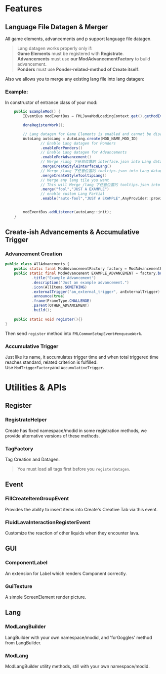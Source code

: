 # Features
## Language File Datagen & Merger
All game elements, advancements and p support language file datagen.
> Lang datagen works properly only if:   
> **Game Elements** must be registered with **Registrate**.  
> **Advancements** must use **our ModAdvancementFactory** to build advancement.  
> **Ponders** must use **Ponder-related-method of Create itself**.

Also we allows you to merge any existing lang file into lang datagen:

### Example:
In constructor of entrance class of your mod:
```java
    public ExampleMod() {
        IEventBus modEventBus = FMLJavaModLoadingContext.get().getModEventBus();

        doneRegisterWork();

        // Lang datagen for Game Elements is enabled and cannot be disabled.
        AutoLang autoLang = AutoLang.create(MOD_NAME,MOD_ID)
                // Enable Lang datagen for Ponders
                .enableForPonders()
                // Enable Lang datagen for Advancements
                .enableForAdvancement()
                // Merge /lang 下任意位置的 interface.json into Lang datagen. Create uses this path for gui text.
                .mergeCreateStyleInterfaceLang()
                // Merge /lang 下任意位置的 tooltips.json into Lang datagen. Create uses this path for tooltips text.
                .mergeCreateStyleTooltipLang()
                // Merge any lang tile you want
                // This will Merge /lang 下任意位置的 tooltips.json into Lang datagen.
                .merge("fool","JUST A EXAMPLE")
                // enable custom Lang Partial
                .enable("auto-fool","JUST A EXAMPLE",AnyProvider::provideJsonObject);
                

        modEventBus.addListener(autoLang::init);
    }
```



## Create-ish Advancements & Accumulative Trigger
### Advancement Creation
```java
public class AllAdvancments {
    public static final ModAdvancementFactory factory = ModAdvancementFactory.of(MOD_ID);
    public static final ModAdvancement EXAMPLE_ADVANCEMENT = factory.builder("example_advancement")
            .title("Example Advancement")
            .description("Just an example advancement.")
            .icon(AllItems.SOMETHING)
            .externalTrigger("an_external_trigger", anExternalTrigger)
            .announce(true)
            .frame(FrameType.CHALLENGE)
            .parent(OTHER_ADVANCEMENT)
            .build();
    
    public static void register(){}
}
```
Then send `register` method into `FMLCommonSetupEvent#enqueueWork`.

### Accumulative Trigger
Just like its name, it accumulates trigger time and when total triggered time reaches standard, related criterion is fulfilled.  
Use `ModTriggerFactory`and `AccumulativeTrigger`.

# Utilities & APIs
## Register
### RegistrateHelper
Create has fixed namespace/modid in some registration methods, we provide alternative versions of these methods.
### TagFactory
Tag Creation and Datagen.
>You must load all tags first before you `registerDatagen`.

## Event
### FillCreateItemGroupEvent
Provides the ability to insert items into Create's Creative Tab via this event.
### FluidLavaInteractionRegisterEvent
Customize the reaction of other liquids when they encounter lava.

## GUI
### ComponentLabel
An extension for Label which renders Component correctly.
### GuiTexture
A simple ScreenElement render picture.

## Lang
### ModLangBuilder
LangBuilder with your own namespace/modid, and 'forGoggles' method from LangBuilder.
### ModLang
ModLangBuilder utility methods, still with your own namespace/modid.
